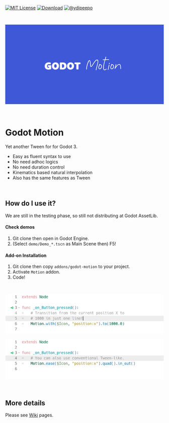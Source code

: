 [![MIT License](https://img.shields.io/badge/License-MIT-25B3A0?style=flat-square)](https://github.com/ydipeepo/godot-motion/blob/main/LICENSE.md)
[![Download](https://img.shields.io/badge/Download-1.0.0-DA1160?style=flat-square)](https://github.com/ydipeepo/godot-motion/releases/tag/stable)
[![@ydipeepo](https://img.shields.io/badge/@ydipeepo-1DA1F2?style=flat-square&logo=twitter&logoColor=white)](https://twitter.com/ydipeepo)

<br />

![Motion](https://raw.githubusercontent.com/ydipeepo/godot-motion/main/header.png)

<br />

# Godot Motion

Yet another Tween for for Godot 3.

* Easy as fluent syntax to use
* No need adhoc logics
* No need duration control
* Kinematics based natural interpolation
* Also has the same features as Tween

<br />

## How do I use it?

We are still in the testing phase, so still not distributing at Godot AssetLib.

#### Check demos

1. Git clone then open in Godot Engine.
2. (Select `demo/Demo_*.tscn` as Main Scene then) F5!

#### Add-on Installation

1. Git clone then copy `addons/godot-motion` to your project.
2. Activate `Motion` addon.
3. Code!

<br />

![Capture #1](https://raw.githubusercontent.com/ydipeepo/godot-motion/main/capture_01.jpg)

![Capture #2](https://raw.githubusercontent.com/ydipeepo/godot-motion/main/capture_02.jpg)

<br />

## More details

Please see [Wiki](https://github.com/ydipeepo/godot-motion/wiki) pages.
